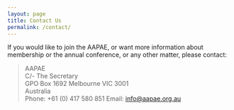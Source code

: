 ```yaml
---
layout: page
title: Contact Us
permalink: /contact/
---
```


If you would like to join the AAPAE, or want more information about membership or the annual conference, or any other matter, please contact:

> AAPAE  
> C/- The Secretary  
> GPO Box 1692
> Melbourne  VIC  3001      
> Australia  
> Phone: +61 (0) 417 580 851 
> Email: <a href="mailto:info@aapae.org.au?subject=Enquiry">info@aapae.org.au</a>

